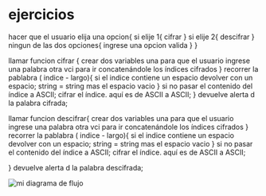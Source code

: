 # ejercicios


hacer que el usuario elija una opcion{
si elije 1{
  cifrar
} si elije 2{
  descifrar
} ningun de las dos opciones{ 
   ingrese una opcion valida
   }
 }



llamar funcion cifrar {
  crear dos variables
  una  para que el usuario ingrese una palabra
  otra vci  para ir concatenándole los índices cifrados
} recorrer la pablabra ( indice - largo){
  si el indice contiene  un espacio devolver con un espacio;
string = string mas el espacio vacio
} si no
 pasar el contenido del índice a ASCII;
cifrar el índice. aquí es de ASCII a ASCII;
}
devuelve alerta d la palabra cifrada;


llamar funcion descifrar{
crear dos variables
  una  para que el usuario ingrese una palabra
  otra vci  para ir concatenándole los índices cifrados
} recorrer la pablabra ( indice - largo){
  si el indice contiene  un espacio devolver con un espacio;
string = string mas el espacio vacio
} si no
 pasar el contenido del índice a ASCII;
cifrar el índice. aquí es de ASCII a ASCII;

}
devuelve alerta d la palabra descifrada;



![mi diagrama de flujo](https://i.imgur.com/lOVRXQS.jpg?raw=true)
